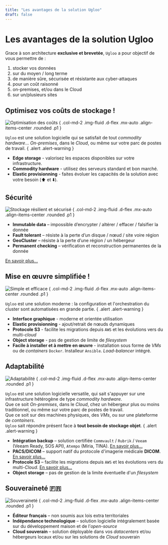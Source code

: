 ```yaml
---
title: "Les avantages de la solution Ugloo"
draft: false
---
```


# Les avantages de la solution Ugloo

Grace à son architecture **exclusive et brevetée**, `Ugloo` a pour objectif de vous permettre de :

1. stocker vos données
1. sur du moyen / long terme
1. de manière sûre, sécurisée et résistante aux cyber-attaques
1. pour un coût raisonné
1. on-premises, et/ou dans le Cloud
1. sur un/plusieurs sites


## Optimisez vos coûts de stockage !

![Optimisation des coûts](images/noun-cost-effective-3852380.png "[img]Optimisation des coûts")
{ .col-md-2 .img-fluid .d-flex .mx-auto .align-items-center .rounded .p1 }

`Ugloo` est une solution logicielle qui se satisfait de tout _commodity hardware_… _On-premises_, dans le _Cloud_, ou même sur votre parc de postes de travail.
{ .alert .alert-warning }

- **Edge storage** - valorisez les espaces disponibles sur votre infrastructure.
- **Commodity hardware** - utilisez des serveurs standard et bon marché.
- **Elastic provisionning** - faites évoluer les capacités de la solution avec votre besoin (⬆️ et ⬇️).

## Sécurité

![Stockage résilient et sécurisé](images/noun-safe-6206410.png "[img]Stockage résilient et sécurisé")
{ .col-md-2 .img-fluid .d-flex .mx-auto .align-items-center .rounded .p1 }

- **Immutable data** – impossible d’encrypter / altérer / effacer / falsifier la donnée
- **Fault tolerant** – résiste à la perte d’un disque / nœud / site voire région
- **GeoCluster** – résiste à la perte d’une région / un hébergeur
- **Permanent checking** – vérification et reconstruction permanentes de la donnée

[En savoir plus…](/features/security/)

## Mise en œuvre simplifiée !

![Simple et efficace](images/noun-efficient-301259.png "[img]Simple et efficace")
{ .col-md-2 .img-fluid .d-flex .mx-auto .align-items-center .rounded .p1 }

`Ugloo` est une solution moderne : la configuration et l'orchestration du cluster sont automatisées en grande partie.
{ .alert .alert-warning }

- **Interface graphique** - moderne et orientée utilisation
- **Elastic provisionning** - ajout/retrait de nœuds dynamiques
- **Protocole S3** - facilite les migrations depuis `AWS` et les évolutions vers du multi-_cloud_
- **Object storage** - pas de gestion de limite de _filesystem_
- **Facile à installer et à mettre en œuvre** - installation sous forme de _VMs_ ou de _containers_ `Docker`. Installeur `Ansible`. _Load-balancer_ intégré.

## Adaptabilité

![Adaptabilité](images/noun-pocket-knife-2878616.png "[img]Adaptabilité")
{ .col-md-2 .img-fluid .d-flex .mx-auto .align-items-center .rounded .p1 }

`Ugloo` est une solution logicielle versatile, qui sait s'appuyer sur une infrastructure hétérogène de type _commodity hardware_.  
Que ce soit _On-premises_, dans le _Cloud_, chez un hébergeur plus ou moins traditionnel, ou même sur votre parc de postes de travail.  
Que ce soit sur des machines physiques, des _VMs_, ou sur une plateforme de _containers_.  
`Ugloo` sait répondre présent face à **tout besoin de stockage objet**.
{ .alert .alert-warning }

- **Intégration backup** – solution certifiée `Commvault` / `Rubrik` / `Veeam` (Veeam Ready, SOS API), `Atempo` (Miria, TINA). [En savoir plus…](/features/backup-backend/)
- **PACS/DICOM** – support natif du protocole d'imagerie médicale **DICOM**. [En savoir plus…](/features/dicom/)
- **Protocole S3** – facilite les migrations depuis `AWS` et les évolutions vers du multi-_Cloud_. [En savoir plus…](/features/aws-s3-compatibility)
- **Object storage** – pas de gestion de la limite éventuelle d'un _filesystem_

## Souveraineté 🇫🇷

![Souveraineté](images/noun-french-2518877.png "[img]Souveraineté")
{ .col-md-2 .img-fluid .d-flex .mx-auto .align-items-center .rounded .p1 }

- **Éditeur français** – non soumis aux lois extra territoriales
- **Indépendance technologique** – solution logicielle intégralement basée sur du développement maison et de l’_open-source_
- **Cloud souverain** – solution déployable dans vos _datacenters_ et/ou hébergeurs locaux et/ou sur les solutions de _Cloud_ souverain

